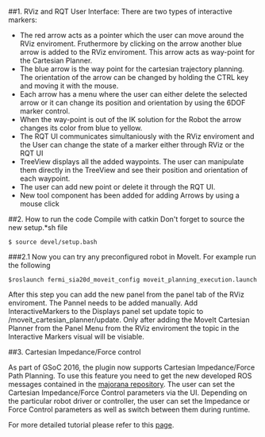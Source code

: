 
##1. RViz and RQT User Interface:
There are two types of interactive markers:
  - The red arrow acts as a pointer which the user can move around the RViz enviroment. Fruthermore by clicking on the arrow another blue arrow is added to the RViz enviroment. This arrow acts as way-point for the Cartesian Planner.
  - The blue arrow is the  way point for the cartesian trajectory planning. The orientation of the arrow can be changed by holding the CTRL key and moving it with the mouse.
  - Each arrow has a menu where the user can either delete the selected arrow or it can change its position and orientation by using the 6DOF marker control.
  - When the way-point is out of the IK solution for the Robot the arrow changes its color from blue to yellow.
  - The RQT UI communicates simultaniously with the RViz enviroment and the User can change the state of a marker either through RViz or the RQT UI
  - TreeView displays all the added waypoints. The user can manipulate them directly in the TreeView and see their position and orientation of each waypoint.
  - The user can add new point or delete it through the RQT UI.
  - New tool component has been added for adding Arrows by using a mouse click

##2. How to run the code
Compile with catkin
Don't forget to source the new setup.*sh file

```
$ source devel/setup.bash
```


###2.1 Now you can try any preconfigured robot in MoveIt. For example run the following
```
$roslaunch fermi_sia20d_moveit_config moveit_planning_execution.launch
```

After this step you can add the new panel from the panel tab of the RViz enviroment. The Pannel needs to be added manually. Add InteractiveMarkers to the Displays panel set update topic to /moveit_cartesian_planner/update. Only after adding the MoveIt Cartesian Planner from the Panel Menu from the RViz enviroment the topic in the Interactive Markers visual will be visiable.

##3. Cartesian Impedance/Force control

As part of GSoC 2016, the plugin now supports Cartesian Impedance/Force Path Planning.
To use this feature you need to get the new developed ROS messages contained in the [majorana repository](https://github.com/ros-industrial-consortium/majorana).
The user can set the Cartesian Impedance/Force Control parameters via the UI. Depending on the particular robot driver or controller, the user can set the Impedance or Force Control parameters as well as switch between them during runtime.


For more detailed tutorial please refer to this [page](http://wiki.ros.org/moveit_cartesian_plan_plugin).
